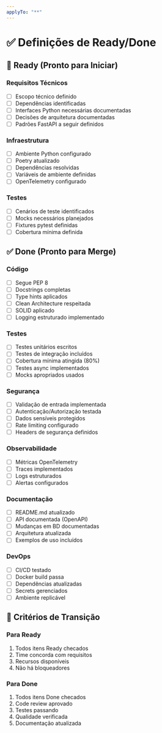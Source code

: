```yaml
---
applyTo: "**"
---
```

# ✅ Definições de Ready/Done

## 🎯 Ready (Pronto para Iniciar)

### Requisitos Técnicos
- [ ] Escopo técnico definido
- [ ] Dependências identificadas
- [ ] Interfaces Python necessárias documentadas
- [ ] Decisões de arquitetura documentadas
- [ ] Padrões FastAPI a seguir definidos

### Infraestrutura
- [ ] Ambiente Python configurado
- [ ] Poetry atualizado
- [ ] Dependências resolvidas
- [ ] Variáveis de ambiente definidas
- [ ] OpenTelemetry configurado

### Testes
- [ ] Cenários de teste identificados
- [ ] Mocks necessários planejados
- [ ] Fixtures pytest definidas
- [ ] Cobertura mínima definida

## ✅ Done (Pronto para Merge)

### Código
- [ ] Segue PEP 8
- [ ] Docstrings completas
- [ ] Type hints aplicados
- [ ] Clean Architecture respeitada
- [ ] SOLID aplicado
- [ ] Logging estruturado implementado

### Testes
- [ ] Testes unitários escritos
- [ ] Testes de integração incluídos
- [ ] Cobertura mínima atingida (80%)
- [ ] Testes async implementados
- [ ] Mocks apropriados usados

### Segurança
- [ ] Validação de entrada implementada
- [ ] Autenticação/Autorização testada
- [ ] Dados sensíveis protegidos
- [ ] Rate limiting configurado
- [ ] Headers de segurança definidos

### Observabilidade
- [ ] Métricas OpenTelemetry
- [ ] Traces implementados
- [ ] Logs estruturados
- [ ] Alertas configurados

### Documentação
- [ ] README.md atualizado
- [ ] API documentada (OpenAPI)
- [ ] Mudanças em BD documentadas
- [ ] Arquitetura atualizada
- [ ] Exemplos de uso incluídos

### DevOps
- [ ] CI/CD testado
- [ ] Docker build passa
- [ ] Dependências atualizadas
- [ ] Secrets gerenciados
- [ ] Ambiente replicável

## 🔄 Critérios de Transição

### Para Ready
1. Todos itens Ready checados
2. Time concorda com requisitos
3. Recursos disponíveis
4. Não há bloqueadores

### Para Done
1. Todos itens Done checados
2. Code review aprovado
3. Testes passando
4. Qualidade verificada
5. Documentação atualizada